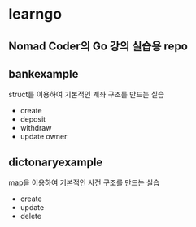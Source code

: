 # learngo
Nomad Coder의 Go 강의 실습용 repo
---
## bankexample
struct를 이용하여 기본적인 계좌 구조를 만드는 실습
- create
- deposit
- withdraw
- update owner

## dictonaryexample
map을 이용하여 기본적인 사전 구조를 만드는 실습
- create
- update
- delete
